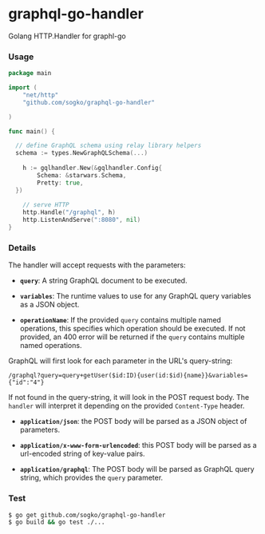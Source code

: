 # graphql-go-handler

Golang HTTP.Handler for graphl-go

### Usage

```go
package main

import (
	"net/http"
	"github.com/sogko/graphql-go-handler"

)

func main() {

  // define GraphQL schema using relay library helpers
  schema := types.NewGraphQLSchema(...)
  
	h := gqlhandler.New(&gqlhandler.Config{
  		Schema: &starwars.Schema,
  		Pretty: true,
  })
	
	// serve HTTP
	http.Handle("/graphql", h)
	http.ListenAndServe(":8080", nil)
}
```

### Details

The handler will accept requests with
the parameters:

  * **`query`**: A string GraphQL document to be executed.

  * **`variables`**: The runtime values to use for any GraphQL query variables
    as a JSON object.

  * **`operationName`**: If the provided `query` contains multiple named
    operations, this specifies which operation should be executed. If not
    provided, an 400 error will be returned if the `query` contains multiple
    named operations.

GraphQL will first look for each parameter in the URL's query-string:

```
/graphql?query=query+getUser($id:ID){user(id:$id){name}}&variables={"id":"4"}
```

If not found in the query-string, it will look in the POST request body.
The `handler` will interpret it
depending on the provided `Content-Type` header.

  * **`application/json`**: the POST body will be parsed as a JSON
    object of parameters.

  * **`application/x-www-form-urlencoded`**: this POST body will be
    parsed as a url-encoded string of key-value pairs.

  * **`application/graphql`**: The POST body will be parsed as GraphQL
    query string, which provides the `query` parameter.


### Test
```bash
$ go get github.com/sogko/graphql-go-handler
$ go build && go test ./...
```